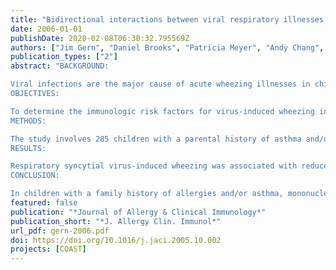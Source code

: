 ```yaml
---
title: "Bidirectional interactions between viral respiratory illnesses and cytokine responses in the first year of life"
date: 2006-01-01
publishDate: 2020-02-08T06:30:32.795569Z
authors: ["Jim Gern", "Daniel Brooks", "Patricia Meyer", "Andy Chang", "Kunling Shen", "Mike Evans", "Chris Tisler", "Douglas Dasilva", "Kathy Roberg", "Lance Mikus", "Louis Rosenthal", "Carole Kirk", "Peter Shult", "Abhik Bhattacharya", "Zhanhai Li", "Ronald Gangnon", "Rob Lemanske"]
publication_types: ["2"]
abstract: "BACKGROUND:

Viral infections are the major cause of acute wheezing illnesses in childhood. Variations in immunologic responses at birth may be determinants of the risk of acquiring these illnesses.
OBJECTIVES:

To determine the immunologic risk factors for virus-induced wheezing in high-risk infants.
METHODS:

The study involves 285 children with a parental history of asthma and/or respiratory allergies. Mononuclear cells obtained at birth (umbilical cord blood) and at 1 year of age were incubated with phytohemagglutinin, respiratory syncytial virus, or rhinovirus, and supernatants were analyzed for IL-5, IL-10, IL-13, and IFN-gamma. Nasal secretions obtained at well child visits and during respiratory illnesses were analyzed for common respiratory viruses.
RESULTS:

Respiratory syncytial virus-induced wheezing was associated with reduced phytohemagglutinin-induced IL-13 responses (medians, 213 vs 304 pg/mL; P = .026) from cord blood cells, and similar trends were found for wheezing in general. Furthermore, median IL-13 responses diminished by 28% in non-wheezing children by age 1 year, versus only 3% in wheezing children (P = .013). Children with > or =2 episodes of wheezing had lower phytohemagglutinin-induced IFN-gamma responses and were less likely to have rhinovirus-induced IFN-gamma responses at birth (P < .05). Finally, children with measurable cord blood IFN responses to respiratory syncytial virus were less likely to wheeze in their first year (odds ratio, 0.43 [0.23, 0.79]).
CONCLUSION:

In children with a family history of allergies and/or asthma, mononuclear cell phytohemagglutinin-induced IL-13 and virus-induced IFN-gamma responses at birth are indicative of the risk for wheezing in the first year of life."
featured: false
publication: "*Journal of Allergy & Clinical Immunology*"
publication_short: "*J. Allergy Clin. Immunol*"
url_pdf: gern-2006.pdf
doi: https://doi.org/10.1016/j.jaci.2005.10.002
projects: [COAST]
---
```


